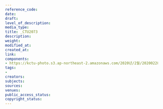 ```yaml
---
reference_code: 
date: 
draft: 
level_of_description: 
media_type: 
title: _CTU2073
description: 
weight: 
modified_at: 
created_at: 
link: 
components:
- https://kctu-photo.s3.ap-northeast-2.amazonaws.com/2020년/2월/20200228_3.1운동+101주년+기념+강제징용노동자상+양대노총+합동참배/_CTU2073.jpg
tags:
- 
creators: 
subjects: 
sources: 
venues: 
public_access_status: 
copyright_status: 
---
```

